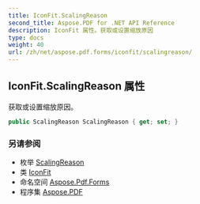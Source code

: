 ```yaml
---
title: IconFit.ScalingReason
second_title: Aspose.PDF for .NET API Reference
description: IconFit 属性。获取或设置缩放原因
type: docs
weight: 40
url: /zh/net/aspose.pdf.forms/iconfit/scalingreason/
---
```

## IconFit.ScalingReason 属性

获取或设置缩放原因。

```csharp
public ScalingReason ScalingReason { get; set; }
```

### 另请参阅

* 枚举 [ScalingReason](../../scalingreason/)
* 类 [IconFit](../)
* 命名空间 [Aspose.Pdf.Forms](../../../aspose.pdf.forms/)
* 程序集 [Aspose.PDF](../../../)